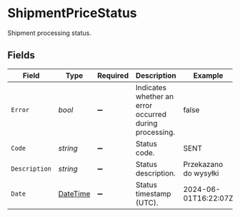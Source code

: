 # ShipmentPriceStatus

Shipment processing status.


## Fields

| Field                                                                                 | Type                                                                                  | Required                                                                              | Description                                                                           | Example                                                                               |
| ------------------------------------------------------------------------------------- | ------------------------------------------------------------------------------------- | ------------------------------------------------------------------------------------- | ------------------------------------------------------------------------------------- | ------------------------------------------------------------------------------------- |
| `Error`                                                                               | *bool*                                                                                | :heavy_minus_sign:                                                                    | Indicates whether an error occurred during processing.                                | false                                                                                 |
| `Code`                                                                                | *string*                                                                              | :heavy_minus_sign:                                                                    | Status code.                                                                          | SENT                                                                                  |
| `Description`                                                                         | *string*                                                                              | :heavy_minus_sign:                                                                    | Status description.                                                                   | Przekazano do wysyłki                                                                 |
| `Date`                                                                                | [DateTime](https://learn.microsoft.com/en-us/dotnet/api/system.datetime?view=net-5.0) | :heavy_minus_sign:                                                                    | Status timestamp (UTC).                                                               | 2024-06-01T16:22:07Z                                                                  |